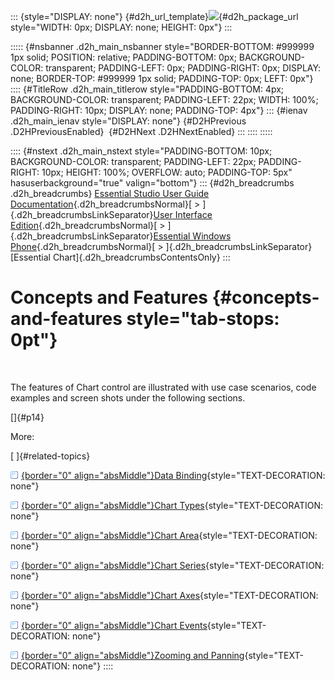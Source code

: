 ::: {style="DISPLAY: none"}
[](ms-xhelp:///?Id=d2h_url_template){#d2h_url_template}![](!package_url!){#d2h_package_url style="WIDTH: 0px; DISPLAY: none; HEIGHT: 0px"}
:::

::::: {#nsbanner .d2h_main_nsbanner style="BORDER-BOTTOM: #999999 1px solid; POSITION: relative; PADDING-BOTTOM: 0px; BACKGROUND-COLOR: transparent; PADDING-LEFT: 0px; PADDING-RIGHT: 0px; DISPLAY: none; BORDER-TOP: #999999 1px solid; PADDING-TOP: 0px; LEFT: 0px"}
:::: {#TitleRow .d2h_main_titlerow style="PADDING-BOTTOM: 4px; BACKGROUND-COLOR: transparent; PADDING-LEFT: 22px; WIDTH: 100%; PADDING-RIGHT: 10px; DISPLAY: none; PADDING-TOP: 4px"}
::: {#ienav .d2h_main_ienav style="DISPLAY: none"}
[](ms-xhelp:///?Id=f78a336c-9a37-4bd6-be76-55f9eace284c){#D2HPrevious .D2HPreviousEnabled}  [](ms-xhelp:///?Id=8162fc8f-aaeb-4dbb-9581-ab3aa3286a7e){#D2HNext .D2HNextEnabled}
:::
::::
:::::

:::: {#nstext .d2h_main_nstext style="PADDING-BOTTOM: 10px; BACKGROUND-COLOR: transparent; PADDING-LEFT: 22px; PADDING-RIGHT: 10px; HEIGHT: 100%; OVERFLOW: auto; PADDING-TOP: 5px" hasuserbackground="true" valign="bottom"}
::: {#d2h_breadcrumbs .d2h_breadcrumbs}
[Essential Studio User Guide Documentation](ms-xhelp:///?Id=12457748-09e3-4d74-a240-8e049cedf030){.d2h_breadcrumbsNormal}[ \> ]{.d2h_breadcrumbsLinkSeparator}[User Interface Edition](ms-xhelp:///?Id=c29296b7-531c-413b-a0ec-488ca1f7f669){.d2h_breadcrumbsNormal}[ \> ]{.d2h_breadcrumbsLinkSeparator}[Essential Windows Phone](ms-xhelp:///?Id=5ea1999c-4eff-4775-b84e-407dc825f555){.d2h_breadcrumbsNormal}[ \> ]{.d2h_breadcrumbsLinkSeparator}[Essential Chart]{.d2h_breadcrumbsContentsOnly}
:::

# Concepts and Features {#concepts-and-features style="tab-stops: 0pt"}

 

The features of Chart control are illustrated with use case scenarios, code examples and screen shots under the following sections.

[]{#p14} 

More:

[ ]{#related-topics}

[![](button.gif){border="0" align="absMiddle"}Data Binding](ms-xhelp:///?Id=8162fc8f-aaeb-4dbb-9581-ab3aa3286a7e){style="TEXT-DECORATION: none"}

[![](button.gif){border="0" align="absMiddle"}Chart Types](ms-xhelp:///?Id=c83ff45f-28ee-4de5-88c1-748012b7cd54){style="TEXT-DECORATION: none"}

[![](button.gif){border="0" align="absMiddle"}Chart Area](ms-xhelp:///?Id=e6f03331-9be8-4869-a23f-ad131484233b){style="TEXT-DECORATION: none"}

[![](button.gif){border="0" align="absMiddle"}Chart Series](ms-xhelp:///?Id=479bb507-816a-459e-9a2e-ebd945c8ffe1){style="TEXT-DECORATION: none"}

[![](button.gif){border="0" align="absMiddle"}Chart Axes](ms-xhelp:///?Id=479ac964-2f1e-465b-96e9-40f65868066b){style="TEXT-DECORATION: none"}

[![](button.gif){border="0" align="absMiddle"}Chart Events](ms-xhelp:///?Id=4d4e8117-ae45-425b-9c3a-6714d0f022c6){style="TEXT-DECORATION: none"}

[![](button.gif){border="0" align="absMiddle"}Zooming and Panning](ms-xhelp:///?Id=bd86d3bc-43e8-4ff9-9c2a-21d45cb76a94){style="TEXT-DECORATION: none"}
::::
